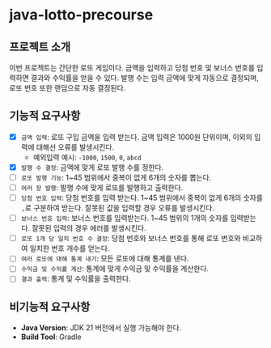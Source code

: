 # java-lotto-precourse
## 프로젝트 소개
이번 프로젝트는 간단한 로또 게임이다. 금액을 입력하고 당첨 번호 및 보너스 번호를 입력하면 결과와 수익률을 얻을 수 있다.
발행 수는 입력 금액에 맞게 자동으로 결정되며, 로또 번호 또한 랜덤으로 자동 결정된다.

## 기능적 요구사항
- [x] `금액 입력`: 로또 구입 금액을 입력 받는다. 금액 입력은 1000원 단위이며, 이외의 입력에 대해선 오류를 발생시킨다.
  - 예외입력 예시: `-1000`, `1500`, `0`, `abcd`
- [x] `발행 수 결정`: 금액에 맞게 로또 발행 수를 정한다.
- [ ] `로또 발행 기능`: 1~45 범위에서 중복이 없게 6개의 숫자를 뽑는다.
- [ ] `여러 장 발행`: 발행 수에 맞게 로또를 발행하고 출력한다.
- [ ] `당첨 번호 입력`: 당첨 번호를 입력 받는다. 1~45 범위에서 중복이 없게 6개의 숫자를 `,`로 구분하여 받는다. 잘못된 값을 입력할 경우 오류를 발생시킨다.
- [ ] `보너스 번호 입력`: 보너스 번호를 입력받는다. 1~45 범위의 1개의 숫자를 입력받는다. 잘못된 입력의 경우 에러를 발생시킨다.
- [ ] `로또 1개 당 일치 번호 수 결정`: 당첨 번호와 보너스 번호를 통해 로또 번호와 비교하여 일치한 번호 개수를 얻는다.
- [ ] `여러 로또에 대해 통계 내기`: 모든 로또에 대해 통계를 낸다.
- [ ] `수익금 및 수익률 계산`: 통계에 맞게 수익금 및 수익률을 계산한다.
- [ ] `결과 출력`: 통계 및 수익률을 출력한다.

## 비기능적 요구사항
- **Java Version**: JDK 21 버전에서 실행 가능해야 한다.
- **Build Tool**: Gradle